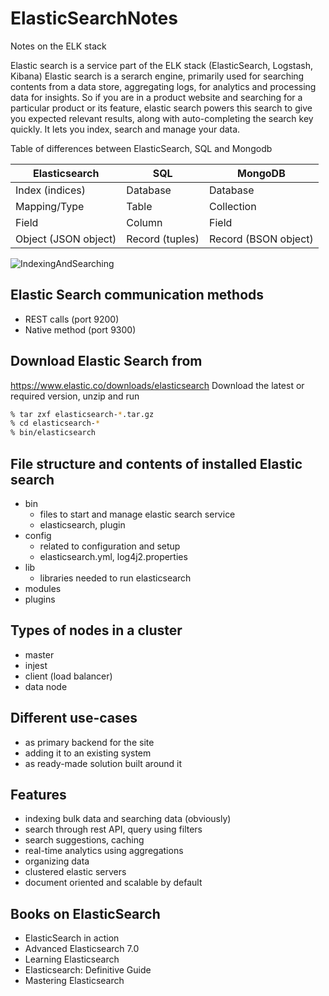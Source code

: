 # ElasticSearchNotes
Notes on the ELK stack

Elastic search is a service part of the ELK stack (ElasticSearch, Logstash, Kibana)
Elastic search is a serarch engine, primarily used for searching contents from a data store, aggregating logs, for analytics and processing data for insights. So if you are in a product website and searching for a particular product or its feature, elastic search powers this search to give you expected relevant results, along with auto-completing the search key quickly. It lets you index, search and manage your data.

Table of differences between ElasticSearch, SQL and Mongodb

| Elasticsearch | SQL | MongoDB |
| ----------- | ----------- | -------- |
| Index (indices) | Database | Database | 
| Mapping/Type | Table | Collection | 
| Field | Column | Field |
| Object (JSON object) | Record (tuples) | Record (BSON object) |

![IndexingAndSearching](https://user-images.githubusercontent.com/23609177/139458432-f21ebdec-ee4a-497f-b6b9-c86a0334cc1f.png)

## Elastic Search communication methods
* REST calls (port 9200)
* Native method (port 9300)

## Download Elastic Search from
https://www.elastic.co/downloads/elasticsearch
Download the latest or required version, unzip and run
```bash
% tar zxf elasticsearch-*.tar.gz
% cd elasticsearch-*
% bin/elasticsearch
```

## File structure and contents of installed Elastic search
* bin
  * files to start and manage elastic search service
  * elasticsearch, plugin
* config
  * related to configuration and setup
  * elasticsearch.yml, log4j2.properties
* lib
  * libraries needed to run elasticsearch
* modules
* plugins

## Types of nodes in a cluster
* master
* injest
* client (load balancer)
* data node

## Different use-cases 
* as primary backend for the site
* adding it to an existing system
* as ready-made solution built around it

## Features
* indexing bulk data and searching data (obviously)
* search through rest API, query using filters
* search suggestions, caching 
* real-time analytics using aggregations
* organizing data
* clustered elastic servers
* document oriented and scalable by default

## Books on ElasticSearch
* ElasticSearch in action
* Advanced Elasticsearch 7.0
* Learning Elasticsearch
* Elasticsearch: Definitive Guide
* Mastering Elasticsearch
